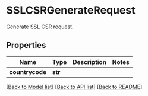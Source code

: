 # SSLCSRGenerateRequest

Generate SSL CSR request.
## Properties
Name | Type | Description | Notes
------------ | ------------- | ------------- | -------------
**countrycode** | **str** |  | 

[[Back to Model list]](../README.md#documentation-for-models) [[Back to API list]](../README.md#documentation-for-api-endpoints) [[Back to README]](../README.md)


